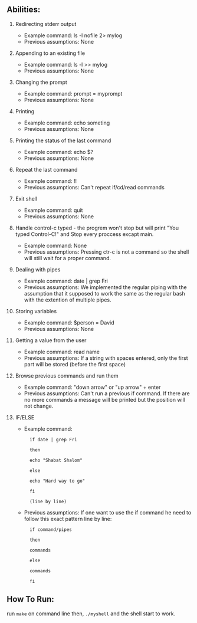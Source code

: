 

## Abilities:

1. Redirecting stderr output
      * Example command: ls -l nofile 2> mylog
      * Previous assumptions: None

2. Appending to an existing file
      * Example command: ls -l >> mylog
      * Previous assumptions: None

3. Changing the prompt
      * Example command: prompt = myprompt
      * Previous assumptions: None

4. Printing
      * Example command: echo someting
      * Previous assumptions: None

5. Printing the status of the last command
      * Example command: echo $?
      * Previous assumptions: None

6. Repeat the last command
      * Example command: !!
      * Previous assumptions: Can't repeat if/cd/read commands

7. Exit shell
      * Example command: quit
      * Previous assumptions: None

8. Handle control-c typed - the progrem won't stop but will print "You typed Control-C!" and Stop every proccess excapt main.
      * Example command: None
      * Previous assumptions: Pressing ctr-c is not a command so the shell will still wait for a proper command.

9. Dealing with pipes
      * Example command: date | grep Fri
      * Previous assumptions: We implemented the regular piping with the assumption that it supposed to work the same as the regular bash with the extention of multiple pipes.

10. Storing variables
      * Example command: $person = David
      * Previous assumptions: None

11. Getting a value from the user
      * Example command: read name
      * Previous assumptions: If a string with spaces entered, only the first part will be stored (before the first space)

12. Browse previous commands and run them
      * Example command: "down arrow" or "up arrow" + enter
      * Previous assumptions: Can't run a previous if command. If there are no more commands a message will be printed but the position will not change.

13. IF/ELSE
      * Example command:
      
              if date | grep Fri

              then

              echo "Shabat Shalom"

              else

              echo "Hard way to go"

              fi

              (line by line)

      * Previous assumptions: If one want to use the if command he need to follow this exact pattern line by line:

              if command/pipes

              then

              commands

              else

              commands

              fi



## How To Run:
 run `make` on command line
 then, `./myshell` and the shell start to work.
